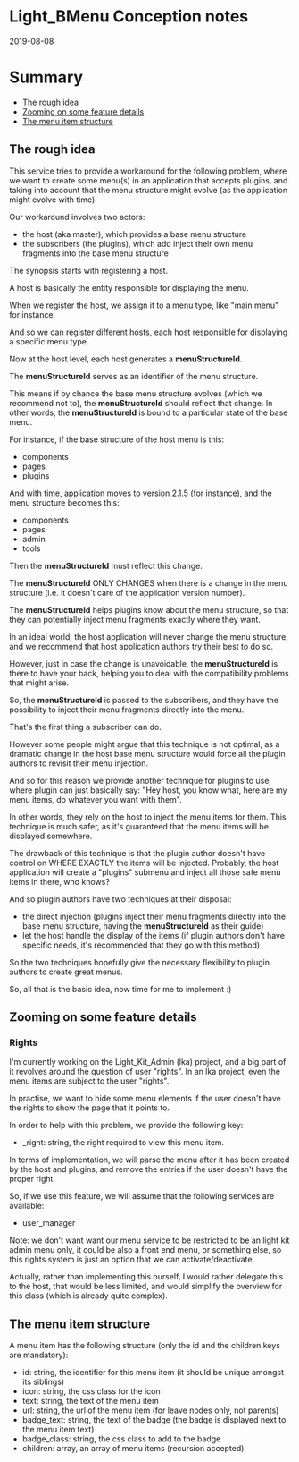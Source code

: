 Light_BMenu Conception notes
================
2019-08-08



Summary
=========
- [The rough idea](#the-rough-idea)
- [Zooming on some feature details](#zooming-on-some-feature-details)
- [The menu item structure](#the-menu-item-structure)


The rough idea
--------------

This service tries to provide a workaround for the following problem, where we want to create some menu(s)
in an application that accepts plugins, and taking into account that the menu structure might evolve (as 
the application might evolve with time).




Our workaround involves two actors:

- the host (aka master), which provides a base menu structure
- the subscribers (the plugins), which add inject their own menu fragments into the base menu structure



The synopsis starts with registering a host.

A host is basically the entity responsible for displaying the menu.

When we register the host, we assign it to a menu type, like "main menu" for instance.

And so we can register different hosts, each host responsible for displaying a specific menu type. 



Now at the host level, each host generates a **menuStructureId**.

The **menuStructureId** serves as an identifier of the menu structure.

This means if by chance the base menu structure evolves (which we recommend not to), the **menuStructureId** should reflect that change.
In other words, the **menuStructureId** is bound to a particular state of the base menu.

For instance, if the base structure of the host menu is this:

- components
- pages
- plugins

And with time, application moves to version 2.1.5 (for instance), and the menu structure becomes this:

- components
- pages
- admin
- tools


Then the **menuStructureId** must reflect this change.

The **menuStructureId** ONLY CHANGES when there is a change in the menu structure (i.e. it doesn't 
care of the application version number).

The **menuStructureId** helps plugins know about the menu structure, so that they can potentially inject menu fragments
exactly where they want.


In an ideal world, the host application will never change the menu structure, and we recommend that
host application authors try their best to do so.

However, just in case the change is unavoidable, the **menuStructureId** is there to have your back, helping you to deal
with the compatibility problems that might arise.

So, the **menuStructureId** is passed to the subscribers, and they have the possibility to inject their menu fragments
directly into the menu.

That's the first thing a subscriber can do.

However some people might argue that this technique is not optimal, as a dramatic change in the host base menu structure
would force all the plugin authors to revisit their menu injection.

And so for this reason we provide another technique for plugins to use, where plugin can just basically say:
"Hey host, you know what, here are my menu items, do whatever you want with them".

In other words, they rely on the host to inject the menu items for them.
This technique is much safer, as it's guaranteed that the menu items will be displayed somewhere.

The drawback of this technique is that the plugin author doesn't have control on WHERE EXACTLY the items will be injected.
Probably, the host application will create a "plugins" submenu and inject all those safe menu items in there, who knows?

And so plugin authors have two techniques at their disposal:

- the direct injection (plugins inject their menu fragments directly into the base menu structure, having the **menuStructureId** as their guide)
- let the host handle the display of the items (if plugin authors don't have specific needs, it's recommended that they go with this method)

So the two techniques hopefully give the necessary flexibility to plugin authors to create great menus.


So, all that is the basic idea, now time for me to implement :)


 

Zooming on some feature details
------------------


### Rights 
I'm currently working on the Light_Kit_Admin (lka) project, and a big part of it revolves around the question of user "rights".
In an lka project, even the menu items are subject to the user "rights".

In practise, we want to hide some menu elements if the user doesn't have the rights to show the page that it points to.

In order to help with this problem, we provide the following key:

- _right: string, the right required to view this menu item. 

In terms of implementation, we will parse the menu after it has been created by the host and plugins, and remove the entries 
if the user doesn't have the proper right.

So, if we use this feature, we will assume that the following services are available:

- user_manager


Note: we don't want want our menu service to be restricted to be an light kit admin menu only, it could be also a front end menu, or something else,
so this rights system is just an option that we can activate/deactivate.



Actually, rather than implementing this ourself, I would rather delegate this to the host, that would be less limited,
and would simplify the overview for this class (which is already quite complex).

 
  

The menu item structure
---------------

A menu item has the following structure (only the id and the children keys are mandatory):


- id: string, the identifier for this menu item (it should be unique amongst its siblings)
- icon: string, the css class for the icon
- text: string, the text of the menu item 
- url: string, the url of the menu item (for leave nodes only, not parents)
- badge_text: string, the text of the badge (the badge is displayed next to the menu item text)
- badge_class: string, the css class to add to the badge
- children: array, an array of menu items (recursion accepted)
 







 
 
 

